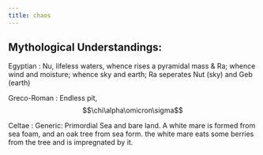 ```yaml
---
title: chaos
---
```


## Mythological Understandings:

Egyptian
: Nu, lifeless waters, whence rises a pyramidal mass & Ra; whence wind and moisture; whence sky and earth; Ra seperates Nut (sky) and Geb (earth)

Greco-Roman
: Endless pit, $$\chi\alpha\omicron\sigma$$

Celtae
: Generic: Primordial Sea and bare land. A white mare is formed from sea foam, and an oak tree from sea form. the white mare eats some berries from the tree and is impregnated by it.
